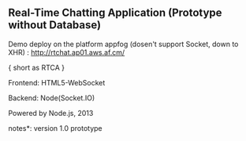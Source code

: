Real-Time Chatting Application (Prototype without Database)
---

Demo deploy on the platform appfog (dosen't support Socket, down to XHR) :  http://rtchat.ap01.aws.af.cm/

{ short as RTCA }

Frontend: HTML5-WebSocket

Backend: Node(Socket.IO)

Powered by Node.js, 2013

notes*: version 1.0 prototype
